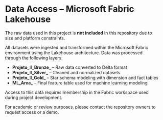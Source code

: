 # Data Access – Microsoft Fabric Lakehouse

The raw data used in this project is **not included** in this repository due to size and platform constraints.

All datasets were ingested and transformed within the Microsoft Fabric environment using the Lakehouse architecture. Data was processed through the following layers:

- **Projeto_II_Bronze_** – Raw data converted to Delta format
- **Projeto_II_Silver_** – Cleaned and normalized datasets
- **Projeto_II_Gold_** – Star schema modeling with dimension and fact tables
- **ML_Area_** – Final feature table used for machine learning modeling

Access to this data requires membership in the Fabric workspace used during project development.

For academic or review purposes, please contact the repository owners to request access or a demo.
